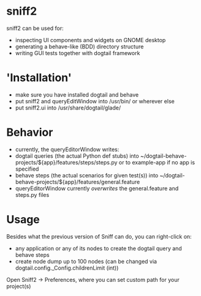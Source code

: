 # sniff2
sniff2 can be used for:
- inspecting UI components and widgets on GNOME desktop
- generating a behave-like (BDD) directory structure
- writing GUI tests together with dogtail framework

# 'Installation'
- make sure you have installed dogtail and behave
- put sniff2 and queryEditWindow into /usr/bin/ or wherever else
- put sniff2.ui into /usr/share/dogtail/glade/ 

# Behavior
- currently, the queryEditorWindow writes:
- dogtail queries (the actual Python def stubs) into ~/dogtail-behave-projects/${app}/features/steps/steps.py or to example-app if no app is specified
- behave steps (the actual scenarios for given test(s)) into ~/dogtail-behave-projects/${app}/features/general.feature
- queryEditorWindow currently *overwrites* the general.feature and steps.py files

# Usage
Besides what the previous version of Sniff can do, you can right-click on:
- any application or any of its nodes to create the dogtail query and behave steps
- create node dump up to 100 nodes (can be changed via dogtail.config._Config.childrenLimit (int))

Open Sniff2 -> Preferences, where you can set custom path for your project(s)

